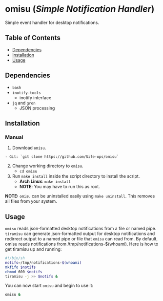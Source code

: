 # omisu (*Simple Notification Handler*)

<!-- <a href="https://asciinema.org/a/qvNlrFrGB3xKZXb6GkremjZNp" target="_blank"><img src="https://asciinema.org/a/qvNlrFrGB3xKZXb6GkremjZNp.svg" alt="img" height="210px" align="right"/></a>
-->

Simple event handler for desktop notifications.

<!-- <a href="https://github.com/Sife-ops/omisu/releases"><img src="https://img.shields.io/github/release/Sife-ops/omisu.svg"></a>
-->

<!--
- create events using filters
- ... and many more!
-->


## Table of Contents

<!-- vim-markdown-toc GFM -->

* [Dependencies](#dependencies)
* [Installation](#installation)
* [Usage](#usage)

<!-- vim-markdown-toc -->


## Dependencies

- `bash`
- `inotify-tools`
    - inotify interface
- `jq` and `gron`
    - JSON processing


## Installation

<!--
### Linux
- Arch Linux: `yay omisu`
-->


### Manual

1. Download `omisu`.
<!-- Release: https://github.com/Sife-ops/omisu/releases/latest -->
    - Git: `git clone https://github.com/Sife-ops/omisu`
2. Change working directory to `omisu`.
    - `cd omisu`
3. Run `make install` inside the script directory to install the script.
    - **Arch Linux**: `make install`
    - **NOTE**: You may have to run this as root.

**NOTE:** `omisu` can be uninstalled easily using `make uninstall`. This removes all files from your system.


## Usage

<!-- tiramisu, named pipes, environment variables, etc.
-->
`omisu` reads json-formatted desktop notifications from a file or named pipe.
`tiramisu` can generate json-formatted output for desktop notifications and redirrect output
to a named pipe or file that `omisu` can read from.
By default, omisu reads notifications from /tmp/notifications-$(whoami).
Here is how to get tiramisu up and running:

```sh
#!/bin/sh
notifs=/tmp/notifications-$(whoami)
mkfifo $notifs
chmod 600 $notifs
tiramisu -j >> $notifs &
```

You can now start `omisu` and begin to use it:

```sh
omisu &
```
